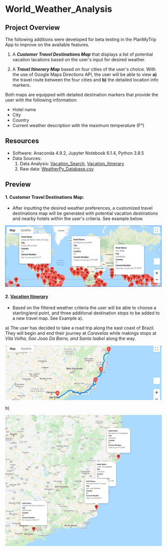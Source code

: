 # World_Weather_Analysis

## Project Overview

The following additions were developed for beta testing in the PlanMyTrip App to improve on the available features.

1. A ***Customer Travel Destinations Map*** that displays a list of potential vacation lacations based on the user's input for desired weather.  

2. A ***Travel Itinerary Map*** based on four cities of the user's choice. With the use of Google Maps Directions API, the user will be able to view **a)** the travel route between the four cities and **b)** the detailed location info markers. 

Both maps are equipped with detailed destination markers that provide the user with the following information:

- Hotel name
- City
- Country
- Current weather description with the maximum temperature (F°)


## Resources 

- Software: Anaconda 4.9.2, Jupyter Notebook 6.1.4, Python 3.8.5
- Data Sources: 
   1. Data Analysis: [Vacation_Search](Vacation_Search/Vacation_Search.ipynb), [Vacation_Itinerary](Vacation_Itinerary/Vacation_Itinerary.ipynb)
   2. Raw data: [WeatherPy_Database.csv](Weather_Database/WeatherPy_Database.csv)

## Preview

#### 1. Customer Travel Destinations Map:

- After inputting the desired weather preferences, a customized travel destinations map will be generated with potential vacation destinations and nearby hotels within the user's criteria. See example below.

<p align="center">
  <kbd><img src="Vacation_Search/WeatherPy_vacation_map.png" width="900"/><kbd>
</p>

#### 2. [Vacation Itinerary](Vacation_Itinerary/travel_df.PNG)

- Based on the filtered weather criteria the user will be able to choose a starting/end point, and three additional destination stops to be added to a new travel map. See Example a).

a)  The user has decided to take a road trip along the east coast of Brazil. They will begin and end their journey at *Caravelas* while makings stops at *Vila Velha, Sao Joao Da Barra, and Santa Isabel* along the way. 

<p align="center">
  <kbd><img src="Vacation_Itinerary/WeatherPy_travel_map.PNG" width="900"/><kbd>
</p>

b)
<p align="center">
  <kbd><img src="Vacation_Itinerary/WeatherPy_travel_map_markers.png" width="700"/><kbd>
</p>
